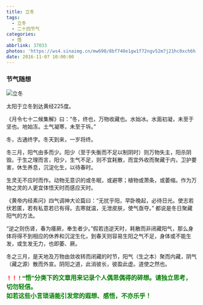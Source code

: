 ```yaml
---
title: 立冬
tags:
  - 立冬
  - 二十四节气
categories:
  - 悟
abbrlink: 37033
photos: 'https://ws4.sinaimg.cn/mw690/8bf740e1gw1f72ngv52m7j21hc0xch6h.jpg'
date: 2016-11-07 10:00:00
---
```

### 节气随想
![立冬](https://ws4.sinaimg.cn/mw690/8bf740e1gw1f72ngv52m7j21hc0xch6h.jpg)

太阳于立冬到达黄经225度。  

《月令七十二候集解》曰：“冬，终也，万物收藏也。水始冰。水面初凝，未至于坚也。地始冻。土气凝寒，未至于坼。”  

冬，古通终字。冬天到来，一岁将终。  

冬三月，阳气由多而少。阳少（至于失衡而不足以制阴时）则万物失主，阳杀阴毁。于生之理而言，阳少，生气不足，则不宜耗散，而宜外收而聚藏于内，卫护要害，休生养息，沉淀化生，以待春时。  

生灵无不应时而作。动物无意识的或冬眠，或避寒；植物或萧条，或萎缩。作为万物之灵的人更宜体悟天时而感应天时。  

《黄帝内经素问》四气调神大论篇曰：“无扰乎阳，早卧晚起，必待日光。使志若伏若匿，若有私意若已有得。去寒就温，无泄皮肤，使气亟夺。” 都说是冬日聚藏阳气的方法。  

“逆之则伤肾，春为痿厥，奉生者少。”假若违逆天时，耗散而非闭藏阳气，那么身体将得不到相应的休养和沉淀生化，到春天则容易生阳之气不足，身体或不能生发，或生发无力，也即萎、厥。  

冬之三月，是天地及万物由敛收转而闭藏的时节，阳气（生之本）聚而内藏，阴气（藏之源）散而外宣。阴阳之道，此消彼长，彼盈此虚。道使之然也。  


**<font color=red>！！！</font><font color=green face=微软雅黑 size=3>“悟”分类下的文章用来记录个人偶思偶得的碎想。请独立思考，切勿轻信。  
如若这些小言琐语能引发您的遐想、感悟，不亦乐乎！</font>**